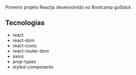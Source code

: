 Primeiro projeto Reactjs desenvolvido no Bootcamp goStack

## Tecnologias

- react
- react-dom
- react-icons
- react-router-dom
- axios
- prop-types
- styled-components
